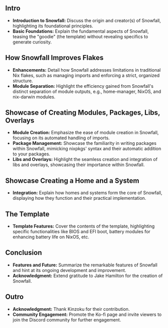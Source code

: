 ## Intro
- **Introduction to Snowfall:** Discuss the origin and creator(s) of Snowfall, highlighting its foundational principles.
- **Basic Foundations:** Explain the fundamental aspects of Snowfall, teasing the "goodie" (the template) without revealing specifics to generate curiosity.

## How Snowfall Improves Flakes
- **Enhancements:** Detail how Snowfall addresses limitations in traditional Nix flakes, such as managing imports and enforcing a strict, organized structure.
- **Module Separation:** Highlight the efficiency gained from Snowfall's distinct separation of module outputs, e.g., home-manager, NixOS, and nix-darwin modules.

## Showcase of Creating Modules, Packages, Libs, Overlays
- **Module Creation:** Emphasize the ease of module creation in Snowfall, focusing on its automated handling of imports.
- **Package Management:** Showcase the familiarity in writing packages within Snowfall, mimicking nixpkgs' syntax and their automatic addition to your packages.
- **Libs and Overlays:** Highlight the seamless creation and integration of libs and overlays, showcasing their importance within Snowfall.

## Showcase Creating a Home and a System
- **Integration:** Explain how homes and systems form the core of Snowfall, displaying how they function and their practical implementation.

## The Template
- **Template Features:** Cover the contents of the template, highlighting specific functionalities like BIOS and EFI boot, battery modules for enhancing battery life on NixOS, etc.

## Conclusion
- **Features and Future:** Summarize the remarkable features of Snowfall and hint at its ongoing development and improvement.
- **Acknowledgment:** Extend gratitude to Jake Hamilton for the creation of Snowfall.

## Outro
- **Acknowledgment:** Thank Kinzoku for their contribution.
- **Community Engagement:** Promote the Ko-fi page and invite viewers to join the Discord community for further engagement.
